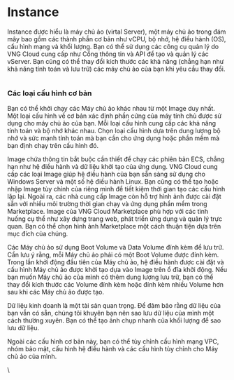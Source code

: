 # Instance

Instance được hiểu là máy chủ ảo (virtal Server),  một máy chủ ảo trong đám mây bao gồm các thành phần cơ bản như vCPU, bộ nhớ, hệ điều hành (OS), cấu hình mạng và khối lượng. Bạn có thể sử dụng các công cụ quản lý do VNG Cloud cung cấp như Cổng thông tin và API để tạo và quản lý các vServer. Bạn cũng có thể thay đổi kích thước các khả năng (chẳng hạn như khả năng tính toán và lưu trữ) các máy chủ ảo của bạn khi yêu cầu thay đổi.

<figure><img src="https://docs.vngcloud.vn/download/attachments/49647864/image2022-11-14_13-49-32.png?version=1&#x26;modificationDate=1668408572000&#x26;api=v2" alt=""><figcaption></figcaption></figure>

### **Các loại cấu hình cơ bản** <a href="#server-cacloaicauhinhcoban" id="server-cacloaicauhinhcoban"></a>

Bạn có thể khởi chạy các Máy chủ ảo khác nhau từ một Image duy nhất. Một loại cấu hình về cơ bản xác định phần cứng của máy tính chủ được sử dụng cho máy chủ ảo của bạn. Mỗi loại cấu hình cung cấp các khả năng tính toán và bộ nhớ khác nhau. Chọn loại cấu hình dựa trên dung lượng bộ nhớ và sức mạnh tính toán mà bạn cần cho ứng dụng hoặc phần mềm mà bạn định chạy trên cấu hình đó.&#x20;

Image chứa thông tin bắt buộc cần thiết để chạy các phiên bản ECS, chẳng hạn như hệ điều hành và dữ liệu khởi tạo của ứng dụng. VNG Cloud cung cấp các loại Image giúp hệ điều hành của bạn sẵn sàng sử dụng cho Windows Server và một số hệ điều hành Linux. Bạn cũng có thể tạo hoặc nhập Image tùy chỉnh của riêng mình để tiết kiệm thời gian tạo các cấu hình lặp lại. Ngoài ra, các nhà cung cấp Image còn hỗ trợ hình ảnh được cài đặt sẵn với nhiều môi trường thời gian chạy và ứng dụng phần mềm trong Marketplace. Image của VNG Cloud Marketplace phù hợp với các tình huống cụ thể như xây dựng trang web, phát triển ứng dụng và quản lý trực quan. Bạn có thể chọn hình ảnh Marketplace một cách thuận tiện dựa trên mục đích của chúng.

Các Máy chủ ảo sử dụng Boot Volume và Data Volume đính kèm để lưu trữ. Cần lưu ý rằng, mỗi Máy chủ ảo phải có một Boot Volume được đính kèm. Trong lần khởi động đầu tiên của Máy chủ ảo, hệ điều hành được cài đặt và cấu hình Máy chủ ảo được khởi tạo dựa vào Image trên ổ đĩa khởi động. Nếu bạn muốn Máy chủ ảo của mình có thêm dung lượng lưu trữ, bạn có thể thay đổi kích thước các Volume đính kèm hoặc đính kèm nhiều Volume hơn sau khi các Máy chủ ảo được tạo.&#x20;

Dữ liệu kinh doanh là một tài sản quan trọng. Để đảm bảo rằng dữ liệu của bạn vẫn có sẵn, chúng tôi khuyên bạn nên sao lưu dữ liệu của mình một cách thường xuyên. Bạn có thể tạo ảnh chụp nhanh của khối lượng để sao lưu dữ liệu.&#x20;

Ngoài các cấu hình cơ bản này, bạn có thể tùy chỉnh cấu hình mạng VPC, nhóm bảo mật, cấu hình hệ điều hành và các cấu hình tùy chỉnh cho Máy chủ ảo của mình.&#x20;

\

